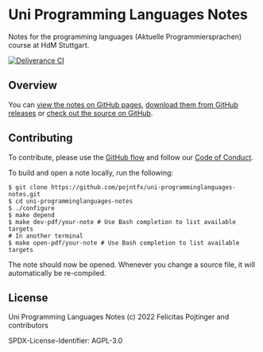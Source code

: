 # Uni Programming Languages Notes

Notes for the programming languages (Aktuelle Programmiersprachen) course at HdM Stuttgart.

[![Deliverance CI](https://github.com/pojntfx/uni-programminglanguages-notes/actions/workflows/deliverance.yaml/badge.svg)](https://github.com/pojntfx/uni-programminglanguages-notes/actions/workflows/deliverance.yaml)

## Overview

You can [view the notes on GitHub pages](https://pojntfx.github.io/uni-programminglanguages-notes/), [download them from GitHub releases](https://github.com/pojntfx/uni-programminglanguages-notes/releases/latest) or [check out the source on GitHub](https://github.com/pojntfx/uni-programminglanguages-notes).

## Contributing

To contribute, please use the [GitHub flow](https://guides.github.com/introduction/flow/) and follow our [Code of Conduct](./CODE_OF_CONDUCT.md).

To build and open a note locally, run the following:

```shell
$ git clone https://github.com/pojntfx/uni-programminglanguages-notes.git
$ cd uni-programminglanguages-notes
$ ./configure
$ make depend
$ make dev-pdf/your-note # Use Bash completion to list available targets
# In another terminal
$ make open-pdf/your-note # Use Bash completion to list available targets
```

The note should now be opened. Whenever you change a source file, it will automatically be re-compiled.

## License

Uni Programming Languages Notes (c) 2022 Felicitas Pojtinger and contributors

SPDX-License-Identifier: AGPL-3.0
